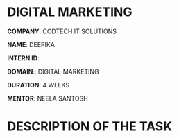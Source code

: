# DIGITAL MARKETING

**COMPANY**: CODTECH IT SOLUTIONS

**NAME**: DEEPIKA

**INTERN ID**: 

**DOMAIN**:: DIGITAL MARKETING

**DURATION**: 4 WEEKS

**MENTOR**: NEELA SANTOSH

# DESCRIPTION OF THE TASK
